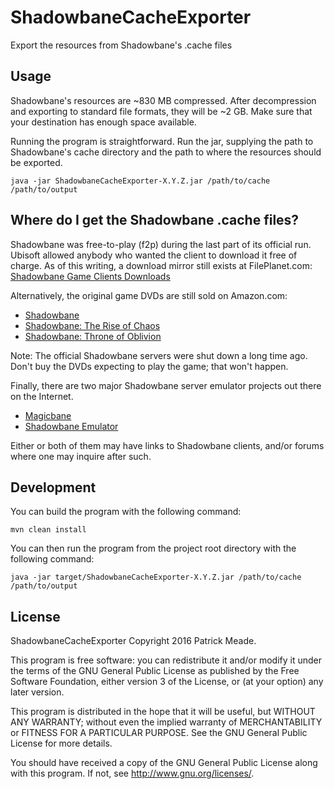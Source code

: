 # ShadowbaneCacheExporter
Export the resources from Shadowbane's .cache files

## Usage
Shadowbane's resources are ~830 MB compressed. After decompression
and exporting to standard file formats, they will be ~2 GB. Make
sure that your destination has enough space available.

Running the program is straightforward. Run the jar, supplying the
path to Shadowbane's cache directory and the path to where the
resources should be exported.

    java -jar ShadowbaneCacheExporter-X.Y.Z.jar /path/to/cache /path/to/output

## Where do I get the Shadowbane .cache files?
Shadowbane was free-to-play (f2p) during the last part of its official run.
Ubisoft allowed anybody who wanted the client to download it free of charge.
As of this writing, a download mirror still exists at FilePlanet.com:
[Shadowbane Game Clients Downloads](http://www.fileplanet.com/95662/0/0/0/1/section/Game_Clients)

Alternatively, the original game DVDs are still sold on Amazon.com:
* [Shadowbane](http://www.amazon.com/dp/B000067FDX)
* [Shadowbane: The Rise of Chaos](http://www.amazon.com/dp/B0000DK54B)
* [Shadowbane: Throne of Oblivion](http://www.amazon.com/dp/B00068A0G0)

Note: The official Shadowbane servers were shut down a long time ago.
Don't buy the DVDs expecting to play the game; that won't happen.

Finally, there are two major Shadowbane server emulator projects
out there on the Internet.
* [Magicbane](http://www.magicbane.com/)
* [Shadowbane Emulator](http://shadowbaneemulator.com/)

Either or both of them may have links to Shadowbane clients, and/or
forums where one may inquire after such.

## Development
You can build the program with the following command:

    mvn clean install

You can then run the program from the project root directory with
the following command:

    java -jar target/ShadowbaneCacheExporter-X.Y.Z.jar /path/to/cache /path/to/output

## License
ShadowbaneCacheExporter 
Copyright 2016 Patrick Meade.

This program is free software: you can redistribute it and/or modify
it under the terms of the GNU General Public License as published by
the Free Software Foundation, either version 3 of the License, or
(at your option) any later version.

This program is distributed in the hope that it will be useful,
but WITHOUT ANY WARRANTY; without even the implied warranty of
MERCHANTABILITY or FITNESS FOR A PARTICULAR PURPOSE.  See the
GNU General Public License for more details.

You should have received a copy of the GNU General Public License
along with this program.  If not, see <http://www.gnu.org/licenses/>.
